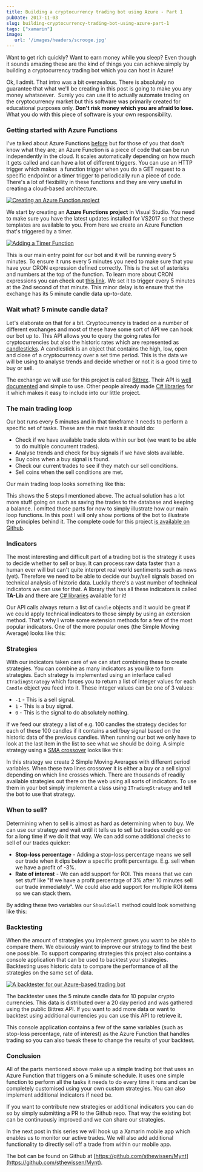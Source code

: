 ```yaml
---
title: Building a cryptocurrency trading bot using Azure - Part 1
pubDate: 2017-11-03
slug: building-cryptocurrency-trading-bot-using-azure-part-1
tags: ["xamarin"]
image:
   url: '/images/headers/scrooge.jpg'
---
```


Want to get rich quickly? Want to earn money while you sleep? Even though it sounds amazing these are the kind of things you can achieve simply by building a cryptocurrency trading bot which you can host in Azure!

Ok, I admit. That intro was a bit overzealous. There is absolutely no guarantee that what we'll be creating in this post is going to make you any money whatsoever.  Surely you can use it to actually automate trading on the cryptocurrency market but this software was primarily created for educational purposes only. **Don't risk money which you are afraid to lose.** What you do with this piece of software is your own responsibility.

### Getting started with Azure Functions

I've talked about Azure Functions [before](https://www.thewissen.io/deploying-azure-functions-using-vsts/) but for those of you that don't know what they are; an Azure Function is a piece of code that can be run independently in the cloud. It scales automatically depending on how much it gets called and can have a lot of different triggers. You can use an HTTP trigger which makes  a function trigger when you do a GET request to a specific endpoint or a timer trigger to periodically run a piece of code. There's a lot of flexibility in these functions and they are very useful in creating a cloud-based architecture.

[![Creating an Azure Function project](/images/posts/azuref.png)](/images/posts/azuref.png)

We start by creating an **Azure Functions** **project** in Visual Studio. You need to make sure you have the latest updates installed for VS2017 so that these templates are available to you. From here we create an Azure Function that's triggered by a timer.

[![Adding a Timer Function](/images/posts/function.png)](/images/posts/function.png)

This is our main entry point for our bot and it will be running every 5 minutes. To ensure it runs every 5 minutes you need to make sure that you have your CRON expression defined correctly. This is the set of asterisks and numbers at the top of the function. To learn more about CRON expressions you can check out [this link](https://docs.microsoft.com/en-us/azure/azure-functions/functions-bindings-timer). We set it to trigger every 5 minutes at the 2nd second of that minute. This minor delay is to ensure that the exchange has its 5 minute candle data up-to-date.

### Wait what? 5 minute candle data?

Let's elaborate on that for a bit. Cryptocurrency is traded on a number of different exchanges and most of these have some sort of API we can hook our bot up to. This API allows you to query the going rates for cryptocurrencies but also the historic rates which are represented as [candlesticks](https://www.babypips.com/learn/forex/what-is-a-japanese-candlestick). A candlestick is an object that contains the high, low, open and close of a cryptocurrency over a set time period. This is the data we will be using to analyse trends and decide whether or not it is a good time to buy or sell.

The exchange we will use for this project is called [Bittrex](https://bittrex.com/). Their API is [well documented](https://bittrex.com/home/api) and simple to use. Other people already made [C# libraries](https://github.com/Coinio/Bittrex.Api.Client) for it which makes it easy to include into our little project.

### The main trading loop

Our bot runs every 5 minutes and in that timeframe it needs to perform a specific set of tasks. These are the main tasks it should do:

*   Check if we have available trade slots within our bot (we want to be able to do multiple concurrent trades).
*   Analyse trends and check for buy signals if we have slots available.
*   Buy coins when a buy signal is found.
*   Check our current trades to see if they match our sell conditions.
*   Sell coins when the sell conditions are met.

Our main trading loop looks something like this:

<script src="https://gist.github.com/sthewissen/b49b4af187c49967af3ef4d4d73a8181.js"></script>

This shows the 5 steps I mentioned above. The actual solution has a lot more stuff going on such as saving the trades to the database and keeping a balance. I omitted those parts for now to simply illustrate how our main loop functions. In this post I will only show portions of the bot to illustrate the principles behind it. The complete code for this project [is available on Github](https://github.com/sthewissen/Mynt).

### Indicators

The most interesting and difficult part of a trading bot is the strategy it uses to decide whether to sell or buy. It can process raw data faster than a human ever will but can't quite interpret real world sentiments such as news (yet). Therefore we need to be able to decide our buy/sell signals based on technical analysis of historic data. Luckily there's a vast number of technical indicators we can use for that. A library that has all these indicators is called **TA-Lib** and there are [C# libraries](https://www.nuget.org/packages/TA-Lib/) available for it!

Our API calls always return a list of `Candle` objects and it would be great if we could apply technical indicators to those simply by using an extension method. That's why I wrote some extension methods for a few of the most popular indicators. One of the more popular ones (the Simple Moving Average) looks like this:

<script src="https://gist.github.com/sthewissen/44d87a1b5651da6aa553ed2cec9189ad.js"></script>

### Strategies

With our indicators taken care of we can start combining these to create strategies. You can combine as many indicators as you like to form strategies. Each strategy is implemented using an interface called `ITradingStrategy` which forces you to return a list of integer values for each `Candle` object you feed into it. These integer values can be one of 3 values:

*   `-1` - This is a sell signal.
*   `1` - This is a buy signal.
*   `0` - This is the signal to do absolutely nothing.

If we feed our strategy a list of e.g. 100 candles the strategy decides for each of these 100 candles if it contains a sell/buy signal based on the historic data of the previous candles. When running our bot we only have to look at the last item in the list to see what we should be doing. A simple strategy using a [SMA crossover](http://www.investopedia.com/university/movingaverage/movingaverages4.asp) looks like this:

<script src="https://gist.github.com/sthewissen/4b41f468deccce7cfdaef6365ad0a316.js"></script>

In this strategy we create 2 Simple Moving Averages with different period variables. When these two lines crossover it is either a buy or a sell signal depending on which line crosses which. There are thousands of readily available strategies out there on the web using all sorts of indicators. To use them in your bot simply implement a class using `ITradingStrategy` and tell the bot to use that strategy.

### When to sell?

Determining when to sell is almost as hard as determining when to buy. We can use our strategy and wait until it tells us to sell but trades could go on for a long time if we do it that way. We can add some additional checks to sell of our trades quicker:

*   **Stop-loss percentage** - Adding a stop-loss percentage means we sell our trade when it dips below a specific profit percentage. E.g. sell when we have a profit of -3%.
*   **Rate of interest** - We can add support for ROI. This means that we can set stuff like "If we have a profit percentage of 3% after 10 minutes sell our trade immediately". We could also add support for multiple ROI items so we can stack them.

By adding these two variables our `ShouldSell` method could look something like this:

<script src="https://gist.github.com/sthewissen/9f10a4ea5bbd665175e13ae1ca9ff319.js"></script>

### Backtesting

When the amount of strategies you implement grows you want to be able to compare them. We obviously want to improve our strategy to find the best one possible. To support comparing strategies this project also contains a console application that can be used to backtest your strategies. Backtesting uses historic data to compare the performance of all the strategies on the same set of data.

[![A backtester for our Azure-based trading bot](/images/posts/backtester.png "A backtester for our Azure-based trading bot")](/images/posts/backtester.png)

The backtester uses the 5 minute candle data for 10 popular crypto currencies. This data is distributed over a 20 day period and was gathered using the public Bittrex API. If you want to add more data or want to backtest using additional currencies you can use this API to retrieve it.

This console application contains a few of the same variables (such as stop-loss percentage, rate of interest) as the Azure Function that handles trading so you can also tweak these to change the results of your backtest.

### Conclusion

All of the parts mentioned above make up a simple trading bot that uses an Azure Function that triggers on a 5 minute schedule. It uses one simple function to perform all the tasks it needs to do every time it runs and can be completely customised using your own custom strategies. You can also implement additional indicators if need be.

If you want to contribute new strategies or additional indicators you can do so by simply submitting a PR to the Github repo. That way the existing bot can be continuously improved and we can share our strategies.

In the next post in this series we will hook up a Xamarin mobile app which enables us to monitor our active trades. We will also add additional functionality to directly sell off a trade from within our mobile app.

The bot can be found on Github at [https://github.com/sthewissen/Mynt](https://github.com/sthewissen/Mynt).